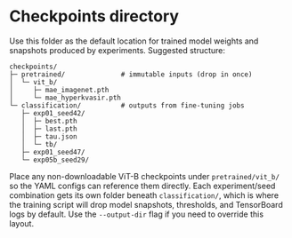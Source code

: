 # Checkpoints directory

Use this folder as the default location for trained model weights and
snapshots produced by experiments. Suggested structure:

```
checkpoints/
├─ pretrained/              # immutable inputs (drop in once)
│  └─ vit_b/
│     ├─ mae_imagenet.pth
│     └─ mae_hyperkvasir.pth
└─ classification/          # outputs from fine-tuning jobs
   ├─ exp01_seed42/
   │  ├─ best.pth
   │  ├─ last.pth
   │  ├─ tau.json
   │  └─ tb/
   ├─ exp01_seed47/
   └─ exp05b_seed29/
```

Place any non-downloadable ViT-B checkpoints under `pretrained/vit_b/` so the
YAML configs can reference them directly. Each experiment/seed combination gets
its own folder beneath `classification/`, which is where the training script
will drop model snapshots, thresholds, and TensorBoard logs by default. Use the
`--output-dir` flag if you need to override this layout.
